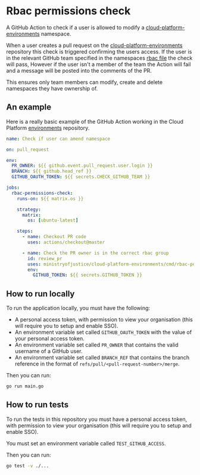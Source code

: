 # Rbac permissions check

A GitHub Action to check if a user is allowed to modify a [cloud-platform-environments](https://user-guide.cloud-platform.service.justice.gov.uk/documentation/getting-started/env-create.html#namespace-yaml-files) namespace.

When a user creates a pull request on the [cloud-platform-environments](https://github.com/ministryofjustice/cloud-platform-environments/) repository this check is triggered confirming the users access. If the user is in the relevant GitHub team specified in the namespaces [rbac file](https://github.com/ministryofjustice/cloud-platform-environments/blob/main/namespaces/live-1.cloud-platform.service.justice.gov.uk/abundant-namespace-dev/01-rbac.yaml) the check will pass, However if the user isn't a member of the team the Action will fail and a message will be posted into the comments of the PR.

This ensures only team members can modify, create and delete namespaces they have ownership of.

## An example

Here is a really basic example of the GitHub Action working in the Cloud Platform [environments](https://github.com/ministryofjustice/cloud-platform-environments/) repository.

```yaml
name: Check if user can amend namespace

on: pull_request

env:
  PR_OWNER: ${{ github.event.pull_request.user.login }}
  BRANCH: ${{ github.head_ref }}
  GITHUB_OAUTH_TOKEN: ${{ secrets.CHECK_GITHUB_TEAM }}

jobs:
  rbac-permissions-check:
    runs-on: ${{ matrix.os }}

    strategy:
      matrix:
        os: [ubuntu-latest]

    steps:
      - name: Checkout PR code
        uses: actions/checkout@master

      - name: Check the PR owner is in the correct rbac group
        id: review_pr
        uses: ministryofjustice/cloud-platform-environments/cmd/rbac-permissions-check@main
        env:
          GITHUB_TOKEN: ${{ secrets.GITHUB_TOKEN }}
```

## How to run locally

To run the application locally, you must have the following:

- A personal access token, with permission to view your organisation (this will require you to setup and enable SSO).
- An environment variable set called `GITHUB_OAUTH_TOKEN` with the value of your personal access token.
- An environment variable set called `PR_OWNER` that contains the valid username of a GitHub user.
- An environment variable set called `BRANCH_REF` that contains the branch reference in the format of `refs/pull/<pull-request-number>/merge`.

Then you can run:

```bash
go run main.go
```

## How to run tests

To run the tests in this repository you must have a personal access token, with permission to view your organisation (this will require you to setup and enable SSO).

You must set an environment variable called `TEST_GITHUB_ACCESS`.

Then you can run:

```bash
go test -v ./...
```
